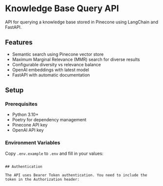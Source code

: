# Knowledge Base Query API

API for querying a knowledge base stored in Pinecone using LangChain and FastAPI.

## Features

- Semantic search using Pinecone vector store
- Maximum Marginal Relevance (MMR) search for diverse results
- Configurable diversity vs relevance balance
- OpenAI embeddings with latest model
- FastAPI with automatic documentation

## Setup

### Prerequisites

- Python 3.10+
- Poetry for dependency management
- Pinecone API key
- OpenAI API key

### Environment Variables

Copy `.env.example` to `.env` and fill in your values:

```

## Authentication

The API uses Bearer Token authentication. You need to include the token in the Authorization header:
```
